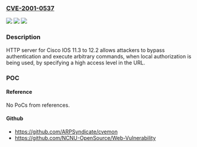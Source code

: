 ### [CVE-2001-0537](https://cve.mitre.org/cgi-bin/cvename.cgi?name=CVE-2001-0537)
![](https://img.shields.io/static/v1?label=Product&message=n%2Fa&color=blue)
![](https://img.shields.io/static/v1?label=Version&message=n%2Fa&color=blue)
![](https://img.shields.io/static/v1?label=Vulnerability&message=n%2Fa&color=brighgreen)

### Description

HTTP server for Cisco IOS 11.3 to 12.2 allows attackers to bypass authentication and execute arbitrary commands, when local authorization is being used, by specifying a high access level in the URL.

### POC

#### Reference
No PoCs from references.

#### Github
- https://github.com/ARPSyndicate/cvemon
- https://github.com/NCNU-OpenSource/Web-Vulnerability

